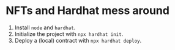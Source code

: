 # NFTs and Hardhat mess around

1. Install `node` and `hardhat`.
2. Initialize the project with `npx hardhat init`.
3. Deploy a (local) contract with `npx hardhat deploy`.